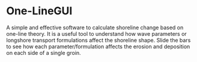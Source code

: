 # One-LineGUI
A simple and effective software to calculate shoreline change based on one-line theory. It is a useful tool to understand how wave parameters or longshore transport formulations affect the shoreline shape.
Slide the bars to see how each parameter/formulation affects the erosion and deposition on each side of a single groin.
